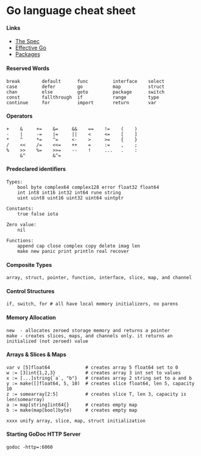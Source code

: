 # Go language cheat sheet

#### Links
- [The Spec](http://golang.org/ref/spec)
- [Effective Go](http://golang.org/doc/effective_go.html)
- [Packages](http://golang.org/pkg/)

#### Reserved Words
```
break        default      func         interface    select
case         defer        go           map          struct
chan         else         goto         package      switch
const        fallthrough  if           range        type
continue     for          import       return       var
```

#### Operators
```
+    &     +=    &=     &&    ==    !=    (    )
-    |     -=    |=     ||    <     <=    [    ]
*    ^     *=    ^=     <-    >     >=    {    }
/    <<    /=    <<=    ++    =     :=    ,    ;
%    >>    %=    >>=    --    !     ...   .    :
     &^          &^=
```

#### Predeclared identifiers
```
Types:
	bool byte complex64 complex128 error float32 float64
	int int8 int16 int32 int64 rune string
	uint uint8 uint16 uint32 uint64 uintptr

Constants:
	true false iota

Zero value:
	nil

Functions:
	append cap close complex copy delete imag len
	make new panic print println real recover
```

#### Composite Types
```
array, struct, pointer, function, interface, slice, map, and channel
```

#### Control Structures
```
if, switch, for # all have local memory initializers, no parens
```

#### Memory Allocation
```
new  - allocates zeroed storage memory and returns a pointer
make - creates slices, maps, and channels only. it returns an initialized (not zeroed) value
```

#### Arrays & Slices & Maps
```
var v [5]float64             # creates array 5 float64 set to 0
w := [3]int{1,2,3}           # creates array 3 int set to values
x := [...]string{`a`, "b"}   # creates array 2 string set to a and b
y := make([]float64, 5, 10)  # creates slice float64, len 5, capacity 10
z := somearray[2:5]          # creates slice T, len 3, capacity is len(somearray)
a := map[string]int64{}      # creates empty map
b := make(map[bool]byte)     # creates empty map

xxxx unify array, slice, map, struct initialization

```

#### Starting GoDoc HTTP Server
```
godoc -http=:6060
```
